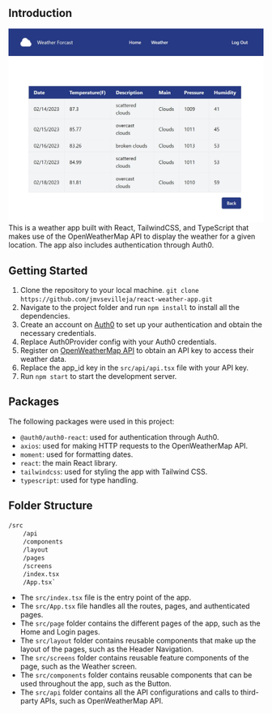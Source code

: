 ## Introduction

![Alt text](screenshot.jpg?raw=true "Title")
This is a weather app built with React, TailwindCSS, and TypeScript that makes use of the OpenWeatherMap API to display the weather for a given location. The app also includes authentication through Auth0.

## Getting Started

1.  Clone the repository to your local machine.
    `git clone https://github.com/jmvsevilleja/react-weather-app.git`
2.  Navigate to the project folder and run `npm install` to install all the dependencies.
3.  Create an account on [Auth0](https://auth0.com/) to set up your authentication and obtain the necessary credentials.
4.  Replace Auth0Provider config with your Auth0 credentials.
5.  Register on [OpenWeatherMap API](https://openweathermap.org/api) to obtain an API key to access their weather data.
6.  Replace the app_id key in the `src/api/api.tsx` file with your API key.
7.  Run `npm start` to start the development server.

## Packages

The following packages were used in this project:

- `@auth0/auth0-react`: used for authentication through Auth0.
- `axios`: used for making HTTP requests to the OpenWeatherMap API.
- `moment`: used for formatting dates.
- `react`: the main React library.
- `tailwindcss`: used for styling the app with Tailwind CSS.
- `typescript`: used for type handling.

## Folder Structure

```
/src
    /api
    /components
    /layout
    /pages
    /screens
    /index.tsx
    /App.tsx`
```

- The `src/index.tsx` file is the entry point of the app.
- The `src/App.tsx` file handles all the routes, pages, and authenticated pages.
- The `src/page` folder contains the different pages of the app, such as the Home and Login pages.
- The `src/layout` folder contains reusable components that make up the layout of the pages, such as the Header Navigation.
- The `src/screens` folder contains reusable feature components of the page, such as the Weather screen.
- The `src/components` folder contains reusable components that can be used throughout the app, such as the Button.
- The `src/api` folder contains all the API configurations and calls to third-party APIs, such as OpenWeatherMap API.
